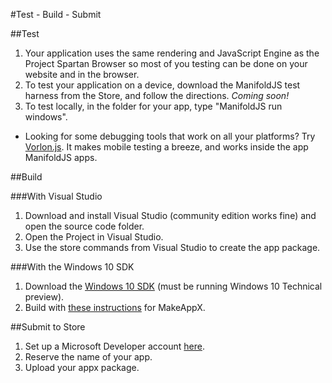 #Test - Build - Submit

##Test


1. Your application uses the same rendering and JavaScript Engine as the Project Spartan Browser so most of you testing can be done on your website and in the browser.
2. To test your application on a device, download the ManifoldJS test harness from the Store, and follow the directions. _Coming soon!_
3. To test locally, in the folder for your app, type "ManifoldJS run windows".

  - Looking for some debugging tools that work on all your platforms? Try [Vorlon.js](http://www.vorlonjs.io). It makes mobile testing a breeze, and works inside the app ManifoldJS apps.

##Build

###With Visual Studio

1. Download and install Visual Studio (community edition works fine) and open the source code folder.
2. Open the Project in Visual Studio.
3. Use the store commands from Visual Studio to create the app package.

###With the Windows 10 SDK

1. Download the [Windows 10 SDK](http://dev.windows.com/en-US/windows-10-developer-preview-tools) (must be running Windows 10 Technical preview).
2. Build with [these instructions](https://msdn.microsoft.com/en-us/library/windows/desktop/hh446767(v=vs.85).aspx) for MakeAppX.

##Submit to Store

1. Set up a Microsoft Developer account [here](http://dev.windows.com/en-us).
2. Reserve the name of your app.
3. Upload your appx package.
